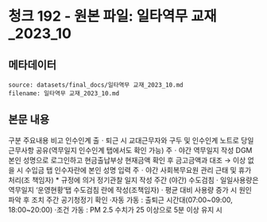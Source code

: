 # 청크 192 - 원본 파일: 일타역무 교재_2023_10

## 메타데이터

```
source: datasets/final_docs/일타역무 교재_2023_10.md
filename: 일타역무 교재_2023_10.md
```

## 본문 내용

구분 주요내용 비고 인수인계 출ㆍ퇴근 시 교대근무자와 구두 및 인수인계 노트로 당일 근무사항 공유(역무일지 인수인계 탭에서도 확인 가능) 주ㆍ야간 역무일지 작성 DGM 본인 성명으로 로그인하고 현금출납부상 현재금액 확인 후 금고금액과 대조 → 이상 없을 시 수입금 탭 인수자란에 본인 성명 입력 주ㆍ야간 사회복무요원 관리 근태 및 휴가 처리(조 책임자) * 규정에 의거 정기관찰 일지 작성 주간  (야간) 수도검침 · 일일사용량은 역무일지 ‘운영현황’탭 수도검침 란에 작성(조책임자)  · 평균 대비 사용량 증가 시 원인 파악 후 조치 주간 공기청정기 확인 ·자동 가동 : 출퇴근 시간대(07:00~09:00, 18:00~20:00)  ·조건 가동 : PM 2.5 수치가 25 이상으로 5분 이상 유지 시